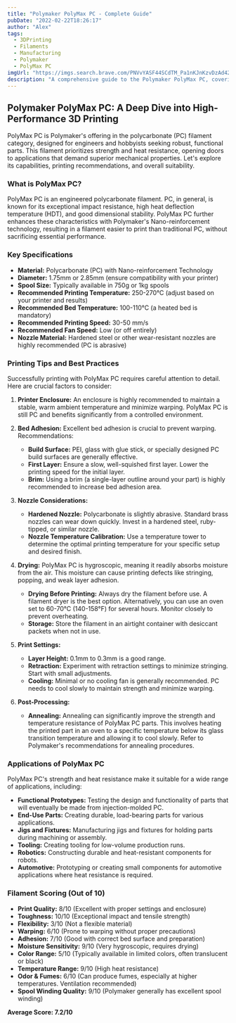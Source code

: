 ```yaml
---
title: "Polymaker PolyMax PC - Complete Guide"
pubDate: "2022-02-22T18:26:17"
author: "Alex"
tags:
  - 3DPrinting
  - Filaments
  - Manufacturing
  - Polymaker
  - PolyMax PC
imgUrl: "https://imgs.search.brave.com/PNVvYASF44SCdTM_Pa1nKJnKzvDzAd42NYkV_zbGvic/rs:fit:860:0:0:0/g:ce/aHR0cHM6Ly9pbWFn/ZXMtbmEuc3NsLWlt/YWdlcy1hbWF6b24u/Y29tL2ltYWdlcy9J/LzgxMk1SM3l0akdM/LmpwZw"
description: "A comprehensive guide to the Polymaker PolyMax PC, covering specifications, usage tips, and comparisons with similar products."
---
```


## Polymaker PolyMax PC: A Deep Dive into High-Performance 3D Printing

PolyMax PC is Polymaker's offering in the polycarbonate (PC) filament category, designed for engineers and hobbyists seeking robust, functional parts. This filament prioritizes strength and heat resistance, opening doors to applications that demand superior mechanical properties. Let's explore its capabilities, printing recommendations, and overall suitability.

### What is PolyMax PC?

PolyMax PC is an engineered polycarbonate filament. PC, in general, is known for its exceptional impact resistance, high heat deflection temperature (HDT), and good dimensional stability. PolyMax PC further enhances these characteristics with Polymaker's Nano-reinforcement technology, resulting in a filament easier to print than traditional PC, without sacrificing essential performance.

### Key Specifications

*   **Material:** Polycarbonate (PC) with Nano-reinforcement Technology
*   **Diameter:** 1.75mm or 2.85mm (ensure compatibility with your printer)
*   **Spool Size:** Typically available in 750g or 1kg spools
*   **Recommended Printing Temperature:** 250-270°C (adjust based on your printer and results)
*   **Recommended Bed Temperature:** 100-110°C (a heated bed is mandatory)
*   **Recommended Printing Speed:** 30-50 mm/s
*   **Recommended Fan Speed:** Low (or off entirely)
*   **Nozzle Material:** Hardened steel or other wear-resistant nozzles are highly recommended (PC is abrasive)

### Printing Tips and Best Practices

Successfully printing with PolyMax PC requires careful attention to detail. Here are crucial factors to consider:

1.  **Printer Enclosure:** An enclosure is highly recommended to maintain a stable, warm ambient temperature and minimize warping. PolyMax PC is still PC and benefits significantly from a controlled environment.

2.  **Bed Adhesion:** Excellent bed adhesion is crucial to prevent warping. Recommendations:
    *   **Build Surface:** PEI, glass with glue stick, or specially designed PC build surfaces are generally effective.
    *   **First Layer:** Ensure a slow, well-squished first layer. Lower the printing speed for the initial layer.
    *   **Brim:** Using a brim (a single-layer outline around your part) is highly recommended to increase bed adhesion area.

3.  **Nozzle Considerations:**
    *   **Hardened Nozzle:** Polycarbonate is slightly abrasive. Standard brass nozzles can wear down quickly. Invest in a hardened steel, ruby-tipped, or similar nozzle.
    *   **Nozzle Temperature Calibration:** Use a temperature tower to determine the optimal printing temperature for your specific setup and desired finish.

4.  **Drying:** PolyMax PC is hygroscopic, meaning it readily absorbs moisture from the air. This moisture can cause printing defects like stringing, popping, and weak layer adhesion.
    *   **Drying Before Printing:** Always dry the filament before use. A filament dryer is the best option. Alternatively, you can use an oven set to 60-70°C (140-158°F) for several hours. Monitor closely to prevent overheating.
    *   **Storage:** Store the filament in an airtight container with desiccant packets when not in use.

5.  **Print Settings:**
    *   **Layer Height:** 0.1mm to 0.3mm is a good range.
    *   **Retraction:** Experiment with retraction settings to minimize stringing. Start with small adjustments.
    *   **Cooling:** Minimal or no cooling fan is generally recommended. PC needs to cool slowly to maintain strength and minimize warping.

6.  **Post-Processing:**
    *   **Annealing:** Annealing can significantly improve the strength and temperature resistance of PolyMax PC parts. This involves heating the printed part in an oven to a specific temperature below its glass transition temperature and allowing it to cool slowly. Refer to Polymaker's recommendations for annealing procedures.

### Applications of PolyMax PC

PolyMax PC's strength and heat resistance make it suitable for a wide range of applications, including:

*   **Functional Prototypes:** Testing the design and functionality of parts that will eventually be made from injection-molded PC.
*   **End-Use Parts:** Creating durable, load-bearing parts for various applications.
*   **Jigs and Fixtures:** Manufacturing jigs and fixtures for holding parts during machining or assembly.
*   **Tooling:** Creating tooling for low-volume production runs.
*   **Robotics:** Constructing durable and heat-resistant components for robots.
*   **Automotive:** Prototyping or creating small components for automotive applications where heat resistance is required.

### Filament Scoring (Out of 10)

*   **Print Quality:** 8/10 (Excellent with proper settings and enclosure)
*   **Toughness:** 10/10 (Exceptional impact and tensile strength)
*   **Flexibility:** 3/10 (Not a flexible material)
*   **Warping:** 6/10 (Prone to warping without proper precautions)
*   **Adhesion:** 7/10 (Good with correct bed surface and preparation)
*   **Moisture Sensitivity:** 9/10 (Very hygroscopic, requires drying)
*   **Color Range:** 5/10 (Typically available in limited colors, often translucent or black)
*   **Temperature Range:** 9/10 (High heat resistance)
*   **Odor & Fumes:** 6/10 (Can produce fumes, especially at higher temperatures. Ventilation recommended)
*   **Spool Winding Quality:** 9/10 (Polymaker generally has excellent spool winding)

**Average Score: 7.2/10**
